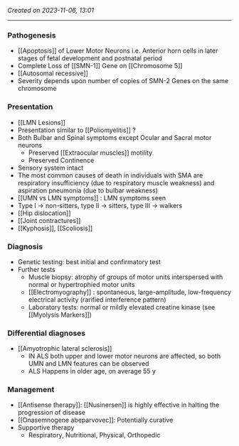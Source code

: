 *Created on 2023-11-06, 13:01* 

---
### Pathogenesis
- [[Apoptosis]] of Lower Motor Neurons i.e. Anterior horn cells in later stages of fetal development and postnatal period 
- Complete Loss of [[SMN-1]] Gene on [[Chromosome 5]] 
- [[Autosomal recessive]]
- Severity depends upon number of copies of SMN-2 Genes on the same chromosome
### Presentation
- [[LMN Lesions]] 
- Presentation similar to [[Poliomyelitis]] ?
- Both Bulbar and Spinal symptoms except Ocular and Sacral motor neurons 
	- Preserved [[Extraocular muscles]] motility
	- Preserved Continence 
- Sensory system intact
- The most common causes of death in individuals with SMA are respiratory insufficiency (due to respiratory muscle weakness) and aspiration pneumonia (due to bulbar weakness)
- [[UMN vs LMN symptoms]] : LMN symptoms seen
- Type I → non-sitters, type II → sitters, type III → walkers
- [[Hip dislocation]]
- [[Joint contractures]]
- [[Kyphosis]], [[Scoliosis]] 
### Diagnosis
- Genetic testing: best initial and confirmatory test
- Further tests
	- Muscle biopsy: atrophy of groups of motor units interspersed with normal or hypertrophied motor units
	- [[Electromyography]] : spontaneous, large-amplitude, low-frequency electrical activity (rarified interference pattern)
	- Laboratory tests: normal or mildly elevated creatine kinase (see [[Myolysis Markers]])

### Differential diagnoses
- [[Amyotrophic lateral sclerosis]] 
	- IN ALS both upper and lower motor neurons are affected, so both UMN and LMN features can be observed 
	- ALS Happens in older age, on average 55 y 
### Management
- [[Antisense therapy]]: [[Nusinersen]] is highly effective in halting the progression of disease
- [[Onasemnogene abeparvovec]]: Potentially curative
- Supportive therapy
	- Respiratory, Nutritional, Physical, Orthopedic
